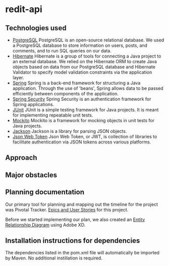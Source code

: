 # redit-api
## Technologies used
- [PostgreSQL](https://www.postgresql.org/)
    PostgreSQL is an open-source relational database. We used a PostgreSQL database to store information on users, posts, and comments, and to run SQL queries on our data. 
- [Hibernate](https://hibernate.org/)
    Hibernate is a group of tools for connecting a Java project to an external database. We relied on the Hibernate ORM to create Java objects based on data from our PostgreSQL database and Hibernate Validator to specify model validation constraints via the application layer.
- [Spring](https://spring.io/)
    Spring is a back-end framework for structuring a Java application. Through the use of 'beans', Spring allows data to be passed efficiently between components of the application.
- [Spring Security](https://spring.io/projects/spring-security)
    Spring Security is an authentication framework for Spring applications.
- [JUnit](https://junit.org/junit4/)
    JUnit is a simple testing framework for Java projects. It is meant for implementing repeatable unit tests.
- [Mockito](https://site.mockito.org/)
    Mockito is a framework for mocking objects in unit tests for Java projects.
- [Jackson](https://github.com/FasterXML/jackson)
    Jackson is a library for parsing JSON objects.
- [Json Web Token](https://jwt.io/)
    Json Web Token, or JWT, is collection of libraries to facilitate authentication via JSON tokens across various platforms. 

## Approach

## Major obstacles

## Planning documentation
Our primary tool for planning and mapping out the timeline for the project was Pivotal Tracker. [Epics and User Stories](https://www.pivotaltracker.com/n/projects/2407479) for this project.

Before we started implementing our plan, we also created an [Entity Relationship Diagram](https://github.com/gkopplin/redit-api/wiki/ERD) using Adobe XD.

## Installation instructions for dependencies
The dependencies listed in the pom.xml file will automatically be imported by Maven. No additional instillation is required.





